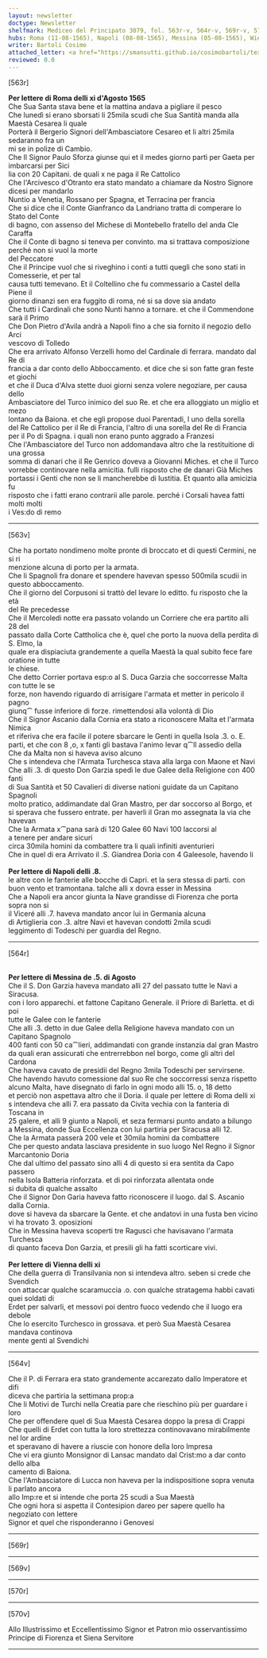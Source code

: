 ```yaml
---
layout: newsletter
doctype: Newsletter
shelfmark: Mediceo del Principato 3079, fol. 563r-v, 564r-v, 569r-v, 570r-v
hubs: Roma (11-08-1565), Napoli (08-08-1565), Messina (05-08-1565), Wien (11-08-1565)
writer: Bartoli Cosimo
attached_letter: <a href="https://smansutti.github.io/cosimobartoli/texts/2977_076/">2977_076</a>
reviewed: 0.0
---
```


[563r]  
  
  
<strong>Per lettere di Roma delli xi d'Agosto 1565</strong>  
Che Sua Santa stava bene et la mattina andava a pigliare il pesco  
Che lunedì si erano sborsati li 25mila scudi che Sua Santità manda alla Maestà Cesarea li quale  
Porterà il Bergerio Signori dell'Ambasciatore Cesareo et li altri 25mila sedaranno fra un  
mi se in polize di Cambio.  
Che Il Signor Paulo Sforza giunse qui et il medes giorno partì per Gaeta per imbarcarsi per Sici  
lia con 20 Capitani. de quali x ne paga il Re Cattolico  
Che l'Arcivesco d'Otranto era stato mandato a chiamare da Nostro Signore dicesi per mandarlo  
Nuntio a Venetia, Rossano per Spagna, et Terracina per francia  
Che si dice che il Conte Gianfranco da Landriano tratta di comperare lo Stato del Conte  
di bagno, con assenso del Michese di Montebello fratello del anda Cle Caraffa  
Che il Conte di bagno si teneva per convinto. ma si trattava composizione perché non si vuol la morte  
del Peccatore  
Che il Principe vuol che si riveghino i conti a tutti quegli che sono stati in Comesserie, et per tal  
causa tutti temevano. Et il Coltellino che fu commessario a Castel della Piene il  
giorno dinanzi sen era fuggito di roma, né si sa dove sia andato  
Che tutti i Cardinali che sono Nunti hanno a tornare. et che il Commendone sarà il Primo  
Che Don Pietro d'Avila andrà a Napoli fino a che sia fornito il negozio dello Arci  
vescovo di Tolledo  
Che era arrivato Alfonso Verzelli homo del Cardinale di ferrara. mandato dal Re di  
francia a dar conto dello Abboccamento. et dice che si son fatte gran feste et giochi  
et che il Duca d'Alva stette duoi giorni senza volere negoziare, per causa dello  
Ambasciatore del Turco inimico del suo Re. et che era alloggiato un miglio et mezo  
lontano da Baiona. et che egli propose duoi Parentadi, l uno della sorella  
del Re Cattolico per il Re di Francia, l'altro di una sorella del Re di Francia  
per il Po di Spagna. i quali non erano punto aggrado a Franzesi  
Che l'Ambasciatore del Turco non addomandava altro che la restituitione di una grossa  
somma di danari che il Re Genrico doveva a Giovanni Miches. et che il Turco  
vorrebbe continovare nella amicitia. fulli risposto che de danari Già Miches  
portassi i Genti che non se li mancherebbe di Iustitia. Et quanto alla amicizia fu  
risposto che i fatti erano contrarii alle parole. perché i Corsali havea fatti molti molti  
i Ves:do di remo  
  
---  

[563v]  
  
  
Che ha portato nondimeno molte pronte di broccato et di questi Cermini, ne si ri  
menzione alcuna di porto per la armata.  
Che li Spagnoli fra donare et spendere havevan spesso 500mila scudii in questo abboccamento.  
Che il giorno del Corpusoni si trattò del levare lo editto. fu risposto che la età  
del Re precedesse  
Che il Mercoledi notte era passato volando un Corriere che era partito alli 28 del  
passato dalla Corte Cattholica che è, quel che porto la nuova della perdita di S. Elmo, la  
quale era dispiaciuta grandemente a quella Maestà la qual subito fece fare oratione in tutte  
le chiese.  
Che detto Corrier portava esp:o al S. Duca Garzia che soccorresse Malta con tutte le se  
forze, non havendo riguardo di arrisigare l'armata et metter in pericolo il pagno  
giunq⁀ fusse inferiore di forze. rimettendosi alla volontà di Dio  
Che il Signor Ascanio dalla Cornia era stato a riconoscere Malta et l'armata Nimica  
et riferiva che era facile il potere sbarcare le Genti in quella Isola .3. o. E.  
parti, et che con 8 ,o, x fanti gli bastava l'animo levar q⁀ll assedio della  
Che da Malta non si haveva aviso alcuno  
Che s intendeva che l'Armata Turchesca stava alla larga con Maone et Navi  
Che alli .3. di questo Don Garzia spedì le due Galee della Religione con 400 fanti  
di Sua Santità et 50 Cavalieri di diverse nationi guidate da un Capitano Spagnoli  
molto pratico, addimandate dal Gran Mastro, per dar soccorso al Borgo, et  
si sperava che fussero entrate. per haverli il Gran mo assegnata la via che havevan  
Che la Armata x⁀pana sarà di 120 Galee 60 Navi 100 laccorsi al  
a tenere per andare sicuri  
circa 30mila homini da combattere tra li quali infiniti aventurieri  
Che in quel di era Arrivato il .S. Giandrea Doria con 4 Galeesole, havendo li  
<br/><strong>Per lettere di Napoli delli .8.</strong>  
le altre con le fanterie alle bocche di Capri. et la sera stessa di parti. con  
buon vento et tramontana. talche alli x dovra esser in Messina  
Che a Napoli era ancor giunta la Nave grandisse di Fiorenza che porta sopra non si  
il Viceré alli .7. haveva mandato ancor lui in Germania alcuna  
di Artiglieria con .3. altre Navi et havevan condotti 2mila scudi  
leggimento di Todeschi per guardia del Regno.  
  
---  

[564r]  
  
  
<br/><strong>Per lettere di Messina de .5. di Agosto</strong>  
Che il S. Don Garzia haveva mandato alli 27 del passato tutte le Navi a Siracusa.  
con i loro apparechi. et fattone Capitano Generale. il Priore di Barletta. et di poi  
tutte le Galee con le fanterie  
Che alli .3. detto in due Galee della Religione haveva mandato con un Capitano Spagnolo  
400 fanti con 50 ca⁀lieri, addimandati con grande instanzia dal gran Mastro  
da quali eran assicurati che entrerrebbon nel borgo, come gli altri del Cardona  
Che haveva cavato de presidii del Regno 3mila Todeschi per servirsene.  
Che havendo havuto comessione dal suo Re che soccorressi senza rispetto  
alcuno Malta, have disegnato di farlo in ogni modo alli 15. o, 18 detto  
et perciò non aspettava altro che il Doria. il quale per lettere di Roma delli xi  
s intendeva che alli 7. era passato da Civita vechia con la fanteria di Toscana in  
25 galere, et alli 9 giunto a Napoli, et seza fermarsi punto andato a bilungo  
a Messina, donde Sua Eccellenza con lui partiria per Siracusa alli 12.  
Che la Armata passerà 200 vele et 30mila homini da combattere  
Che per questo andata lasciava presidente in suo luogo Nel Regno il Signor Marcantonio Doria  
Che dal ultimo del passato sino alli 4 di questo si era sentita da Capo passero  
nella Isola Batteria rinforzata. et di poi rinforzata allentata onde  
si dubita di qualche assalto  
Che il Signor Don Garia haveva fatto riconoscere il luogo. dal S. Ascanio dalla Cornia.  
dove si haveva da sbarcare la Gente. et che andatovi in una fusta ben vicino  
vi ha trovato 3. oposizioni  
Che in Messina haveva scoperti tre Ragusci che havisavano l'armata Turchesca  
di quanto faceva Don Garzia, et presili gli ha fatti scorticare vivi.  
<br/><strong>Per lettere di Vienna delli xi</strong>  
Che della guerra di Transilvania non si intendeva altro. seben si crede che Svendich  
con attaccar qualche scaramuccia .o. con qualche stratagema habbi cavati quei soldati di  
Erdet per salvarli, et messovi poi dentro fuoco vedendo che il luogo era debole  
Che lo esercito Turchesco in grossava. et però Sua Maestà Cesarea mandava continova  
mente genti al Svendichi  
  
---  

[564v]  
  
  
Che il P. di Ferrara era stato grandemente accarezato dallo Imperatore et difi  
diceva che partiria la settimana prop:a  
Che li Motivi de Turchi nella Creatia pare che rieschino più per guardare i loro  
Che per offendere quel di Sua Maestà Cesarea doppo la presa di Crappi  
Che quelli di Erdet con tutta la loro strettezza continovavano mirabilmente nel lor ardine  
et speravano di havere a riuscie con honore della loro Impresa  
Che vi era giunto Monsignor di Lansac mandato dal Crist:mo a dar conto dello alba  
camento di Baiona.  
Che l'Ambasciatore di Lucca non haveva per la indispositione sopra venuta li parlato ancora  
allo Imp:re et si intende che porta 25 scudi a Sua Maestà  
Che ogni hora si aspetta il Contesipion dareo per sapere quello ha negoziato con lettere  
Signor et quel che risponderanno i Genovesi  
  
---  

[569r]  
  
  
  
---  

[569v]  
  
  
  
---  

[570r]  
  
  
  
---  

[570v]  
  
  
Allo Illustrissimo et Eccellentissimo Signor et Patron mio osservantissimo  
Principe di Fiorenza et Siena Servitore  
  
---  


